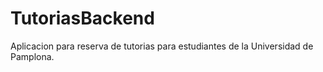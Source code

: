 # TutoriasBackend
Aplicacion para reserva de tutorias para estudiantes de la Universidad de Pamplona.
